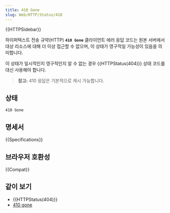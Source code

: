 ```yaml
---
title: 410 Gone
slug: Web/HTTP/Status/410
---
```


{{HTTPSidebar}}

하이퍼텍스트 전송 규약(HTTP) **`410 Gone`** 클라이언트 에러 응답 코드는 원본 서버에서 대상 리소스에 대해 더 이상 접근할 수
없으며, 이 상태가 영구적일 가능성이 있음을 의미합니다.

이 상태가 일시적인지 영구적인지 알 수 없는 경우 {{HTTPStatus(404)}} 상태 코드를 대신 사용해야 합니다.

> **참고:** 410 응답은 기본적으로 캐시 가능합니다.

## 상태

```http
410 Gone
```

## 명세서

{{Specifications}}

## 브라우저 호환성

{{Compat}}

## 같이 보기

- {{HTTPStatus(404)}}
- [410 gone](https://www.exai.com/blog/410-gone-client-error)
